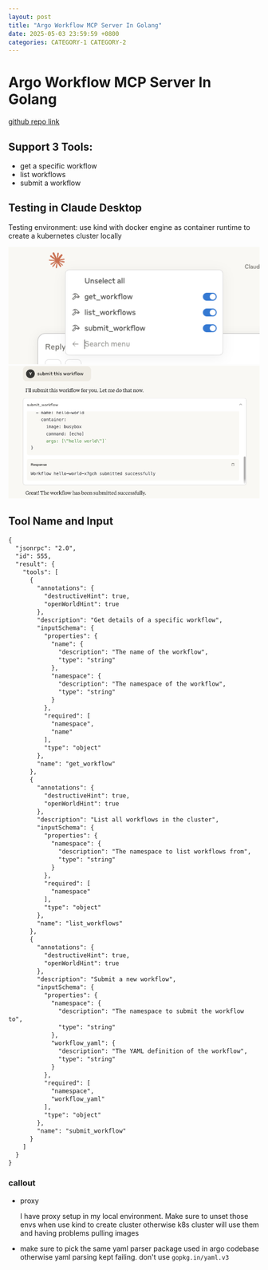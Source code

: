 ```yaml
---
layout: post
title: "Argo Workflow MCP Server In Golang"
date: 2025-05-03 23:59:59 +0800
categories: CATEGORY-1 CATEGORY-2
---
```


# Argo Workflow MCP Server In Golang

[github repo link](https://github.com/zhuzzz/argo-workflow-mcp-server/tree/main) 

## Support 3 Tools:
* get a specific workflow
* list workflows
* submit a workflow

## Testing in Claude Desktop

Testing environment: use kind with docker engine as container runtime to create a kubernetes cluster locally

![tools in Claude Desktop](/assets/argo-workflow-mcp-server-in-claude.png)
![submit a workflow in Claude Desktop](/assets/claude-argo-workflow-submit.png)

## Tool Name and Input
```
{
  "jsonrpc": "2.0",
  "id": 555,
  "result": {
    "tools": [
      {
        "annotations": {
          "destructiveHint": true,
          "openWorldHint": true
        },
        "description": "Get details of a specific workflow",
        "inputSchema": {
          "properties": {
            "name": {
              "description": "The name of the workflow",
              "type": "string"
            },
            "namespace": {
              "description": "The namespace of the workflow",
              "type": "string"
            }
          },
          "required": [
            "namespace",
            "name"
          ],
          "type": "object"
        },
        "name": "get_workflow"
      },
      {
        "annotations": {
          "destructiveHint": true,
          "openWorldHint": true
        },
        "description": "List all workflows in the cluster",
        "inputSchema": {
          "properties": {
            "namespace": {
              "description": "The namespace to list workflows from",
              "type": "string"
            }
          },
          "required": [
            "namespace"
          ],
          "type": "object"
        },
        "name": "list_workflows"
      },
      {
        "annotations": {
          "destructiveHint": true,
          "openWorldHint": true
        },
        "description": "Submit a new workflow",
        "inputSchema": {
          "properties": {
            "namespace": {
              "description": "The namespace to submit the workflow to",
              "type": "string"
            },
            "workflow_yaml": {
              "description": "The YAML definition of the workflow",
              "type": "string"
            }
          },
          "required": [
            "namespace",
            "workflow_yaml"
          ],
          "type": "object"
        },
        "name": "submit_workflow"
      }
    ]
  }
}
```


### callout
* proxy

    I have proxy setup in my local environment. Make sure to unset those envs when use kind to create cluster otherwise k8s cluster will use them and having problems pulling images

* make sure to pick the same yaml parser package used in argo codebase otherwise yaml parsing kept failing. don't use `gopkg.in/yaml.v3`